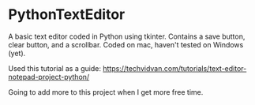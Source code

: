 # PythonTextEditor
A basic text editor coded in Python using tkinter. Contains a save button, clear button, and a scrollbar. Coded on mac, haven't tested on Windows (yet).

Used this tutorial as a guide:  https://techvidvan.com/tutorials/text-editor-notepad-project-python/

Going to add more to this project when I get more free time.
